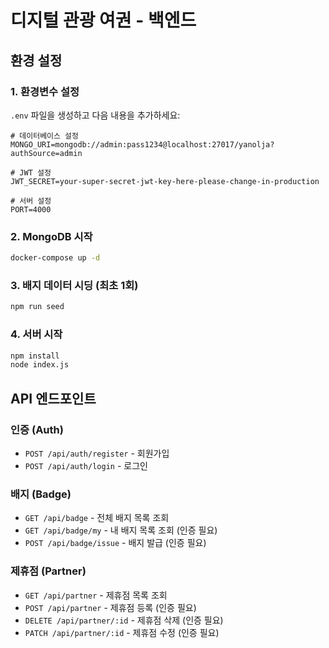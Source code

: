 # 디지털 관광 여권 - 백엔드

## 환경 설정

### 1. 환경변수 설정
`.env` 파일을 생성하고 다음 내용을 추가하세요:

```env
# 데이터베이스 설정
MONGO_URI=mongodb://admin:pass1234@localhost:27017/yanolja?authSource=admin

# JWT 설정
JWT_SECRET=your-super-secret-jwt-key-here-please-change-in-production

# 서버 설정
PORT=4000
```

### 2. MongoDB 시작
```bash
docker-compose up -d
```

### 3. 배지 데이터 시딩 (최초 1회)
```bash
npm run seed
```

### 4. 서버 시작
```bash
npm install
node index.js
```

## API 엔드포인트

### 인증 (Auth)
- `POST /api/auth/register` - 회원가입
- `POST /api/auth/login` - 로그인

### 배지 (Badge)
- `GET /api/badge` - 전체 배지 목록 조회
- `GET /api/badge/my` - 내 배지 목록 조회 (인증 필요)
- `POST /api/badge/issue` - 배지 발급 (인증 필요)

### 제휴점 (Partner)
- `GET /api/partner` - 제휴점 목록 조회
- `POST /api/partner` - 제휴점 등록 (인증 필요)
- `DELETE /api/partner/:id` - 제휴점 삭제 (인증 필요)
- `PATCH /api/partner/:id` - 제휴점 수정 (인증 필요) 